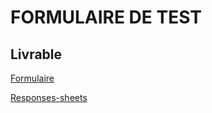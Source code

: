 # FORMULAIRE DE TEST



## Livrable 
[Formulaire](https://docs.google.com/forms/d/e/1FAIpQLSeudHGl7uW7B5D7MbBeU8BZWmMyCIi8ViRgxaXRy-h-bZSJ3g/viewform?usp=sf_link)

[Responses-sheets](https://docs.google.com/spreadsheets/d/1p03uFfcBP3Gdg27u2J5Ic4LmF8J0gaEwKM7haPCmEao/edit?usp=sharing)